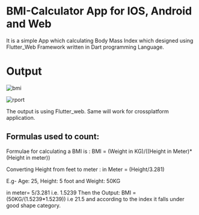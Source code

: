 # BMI-Calculator App for IOS, Android and Web
It is a simple App which calculating Body Mass Index which designed using Flutter_Web Framework written in Dart programming Language.

# Output

![bmi](https://user-images.githubusercontent.com/27301175/58572921-3fc42f00-825a-11e9-883d-04fb7da41cde.PNG)

![rport](https://user-images.githubusercontent.com/27301175/58573038-844fca80-825a-11e9-9313-571b2c190806.PNG)

The output is using Flutter_web. Same will work for crossplatform application.

## Formulas used to count:
Formulae for calculating a BMI is : BMI = (Weight in KG)/((Height in Meter)*(Height in meter))

Converting Height from feet to meter : in Meter = (Height/3.281)

E.g- Age: 25, Height: 5 foot and Weight: 50KG

 in meter= 5/3.281 i.e. 1.5239
Then the Output:  BMI = (50KG/(1.5239*1.5239)) i.e 21.5 and according to the index it falls under good shape category.
